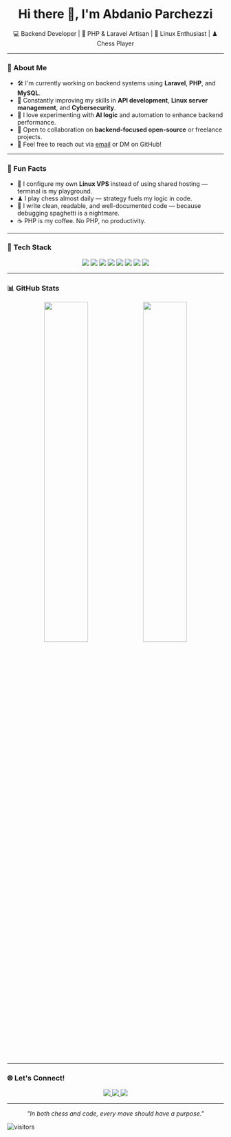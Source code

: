 <h1 align="center">Hi there 👋, I'm Abdanio Parchezzi</h1>
<p align="center">
  💻 Backend Developer | 🐘 PHP & Laravel Artisan | 🐧 Linux Enthusiast | ♟️ Chess Player
</p>

---

### 🔎 About Me

- 🛠 I'm currently working on backend systems using **Laravel**, **PHP**, and **MySQL**.
- 🧠 Constantly improving my skills in **API development**, **Linux server management**, and **Cybersecurity**.
- 🧪 I love experimenting with **AI logic** and automation to enhance backend performance.
- 🤝 Open to collaboration on **backend-focused open-source** or freelance projects.
- 📧 Feel free to reach out via [email](mailto:parchezzitech@gmail.com) or DM on GitHub!

---

### 🎯 Fun Facts

- 🐧 I configure my own **Linux VPS** instead of using shared hosting — terminal is my playground.
- ♟ I play chess almost daily — strategy fuels my logic in code.
- 🧼 I write clean, readable, and well-documented code — because debugging spaghetti is a nightmare.
- ☕ PHP is my coffee. No PHP, no productivity.

---

### 🧰 Tech Stack

<p align="center">
  <img src="https://img.shields.io/badge/-PHP-777BB4?style=flat-square&logo=php&logoColor=white" />
  <img src="https://img.shields.io/badge/-Laravel-E34F26?style=flat-square&logo=laravel&logoColor=white" />
  <img src="https://img.shields.io/badge/-MySQL-4479A1?style=flat-square&logo=mysql&logoColor=white" />
  <img src="https://img.shields.io/badge/-HTML5-E34F26?style=flat-square&logo=html5&logoColor=white" />
  <img src="https://img.shields.io/badge/-VSCode-007ACC?style=flat-square&logo=visual-studio-code&logoColor=white" />
  <img src="https://img.shields.io/badge/-Linux-FCC624?style=flat-square&logo=linux&logoColor=black" />
  <img src="https://img.shields.io/badge/-Git-F05032?style=flat-square&logo=git&logoColor=white" />
  <img src="https://img.shields.io/badge/-Shell-89e051?style=flat-square&logo=gnu-bash&logoColor=black" />
</p>

---

### 📊 GitHub Stats

<p align="center">
  <img src="https://github-readme-stats.vercel.app/api?username=Abdanio&show_icons=true&theme=tokyonight" width="45%" />
  <img src="https://github-readme-streak-stats.herokuapp.com/?user=Abdanio&theme=tokyonight" width="45%" />
</p>

---

### 🌐 Let's Connect!

<p align="center">
  <a href="mailto:parchezzitech@gmail.com">
    <img src="https://img.shields.io/badge/-Email-D14836?style=for-the-badge&logo=gmail&logoColor=white" />
  </a>
  <a href="https://github.com/Abdanio">
    <img src="https://img.shields.io/badge/-GitHub-181717?style=for-the-badge&logo=github&logoColor=white" />
  </a>
  <a href="https://parchezzi.tech">
    <img src="https://img.shields.io/badge/-Website-00bcd4?style=for-the-badge&logo=Google-chrome&logoColor=white" />
  </a>
</p>

---

<p align="center"><i>"In both chess and code, every move should have a purpose."</i></p>

![visitors](https://visitor-badge.laobi.icu/badge?page_id=Abdanio)
